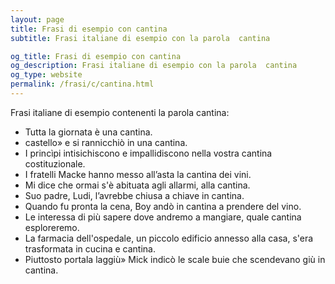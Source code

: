 ```yaml
---
layout: page
title: Frasi di esempio con cantina 
subtitle: Frasi italiane di esempio con la parola  cantina

og_title: Frasi di esempio con cantina 
og_description: Frasi italiane di esempio con la parola  cantina
og_type: website
permalink: /frasi/c/cantina.html
---
```


Frasi italiane di esempio contenenti la parola cantina:


- Tutta la giornata è una cantina.
- castello» e si rannicchiò in una cantina.
- I princìpi intisichiscono e impallidiscono nella vostra cantina costituzionale.
- I fratelli Macke hanno messo all’asta la cantina dei vini.
- Mi dice che ormai s'è abituata agli allarmi, alla cantina.
- Suo padre, Ludi, l’avrebbe chiusa a chiave in cantina.
- Quando fu pronta la cena, Boy andò in cantina a prendere del vino.
- Le interessa di più sapere dove andremo a mangiare, quale cantina esploreremo.
- La farmacia dell'ospedale, un piccolo edificio annesso alla casa, s'era trasformata in cucina e cantina.
- Piuttosto portala laggiù» Mick indicò le scale buie che scendevano giù in cantina.
